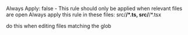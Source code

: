Always Apply: false - This rule should only be applied when relevant files are open
Always apply this rule in these files: src/**/\*.ts, src/**/\*.tsx

do this when editing files matching the glob
